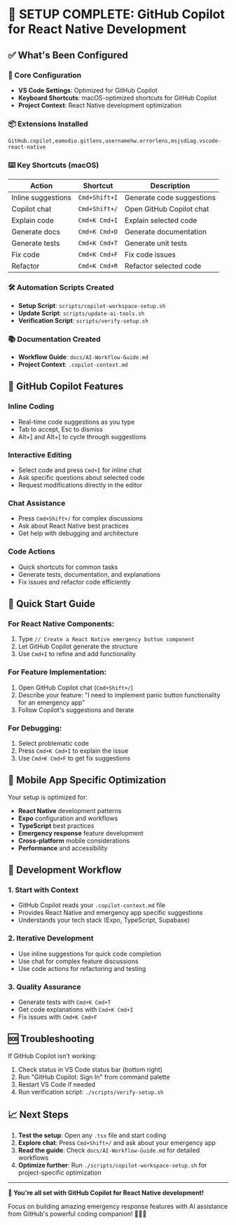 # 🎉 SETUP COMPLETE: GitHub Copilot for React Native Development

## ✅ What's Been Configured

### 🔧 Core Configuration
- **VS Code Settings**: Optimized for GitHub Copilot
- **Keyboard Shortcuts**: macOS-optimized shortcuts for GitHub Copilot
- **Project Context**: React Native development optimization

### 📦 Extensions Installed
```vscode-extensions
GitHub.copilot,eamodio.gitlens,usernamehw.errorlens,msjsdiag.vscode-react-native
```

### ⌨️ Key Shortcuts (macOS)
| Action | Shortcut | Description |
|--------|----------|-------------|
| Inline suggestions | `Cmd+Shift+I` | Generate code suggestions |
| Copilot chat | `Cmd+Shift+/` | Open GitHub Copilot chat |
| Explain code | `Cmd+K Cmd+I` | Explain selected code |
| Generate docs | `Cmd+K Cmd+D` | Generate documentation |
| Generate tests | `Cmd+K Cmd+T` | Generate unit tests |
| Fix code | `Cmd+K Cmd+F` | Fix code issues |
| Refactor | `Cmd+K Cmd+R` | Refactor selected code |

### 🛠️ Automation Scripts Created
- **Setup Script**: `scripts/copilot-workspace-setup.sh`
- **Update Script**: `scripts/update-ai-tools.sh`
- **Verification Script**: `scripts/verify-setup.sh`

### 📚 Documentation Created
- **Workflow Guide**: `docs/AI-Workflow-Guide.md`
- **Project Context**: `.copilot-context.md`

## 🚀 GitHub Copilot Features

### **Inline Coding**
- Real-time code suggestions as you type
- Tab to accept, Esc to dismiss
- Alt+] and Alt+[ to cycle through suggestions

### **Interactive Editing**
- Select code and press `Cmd+I` for inline chat
- Ask specific questions about selected code
- Request modifications directly in the editor

### **Chat Assistance**
- Press `Cmd+Shift+/` for complex discussions
- Ask about React Native best practices
- Get help with debugging and architecture

### **Code Actions**
- Quick shortcuts for common tasks
- Generate tests, documentation, and explanations
- Fix issues and refactor code efficiently

## 🎯 Quick Start Guide

### For React Native Components:
1. Type `// Create a React Native emergency button component`
2. Let GitHub Copilot generate the structure
3. Use `Cmd+I` to refine and add functionality

### For Feature Implementation:
1. Open GitHub Copilot chat (`Cmd+Shift+/`)
2. Describe your feature: "I need to implement panic button functionality for an emergency app"
3. Follow Copilot's suggestions and iterate

### For Debugging:
1. Select problematic code
2. Press `Cmd+K Cmd+I` to explain the issue
3. Use `Cmd+K Cmd+F` to get fix suggestions

## 📱 Mobile App Specific Optimization

Your setup is optimized for:
- **React Native** development patterns
- **Expo** configuration and workflows
- **TypeScript** best practices
- **Emergency response** feature development
- **Cross-platform** mobile considerations
- **Performance** and accessibility

## 🔄 Development Workflow

### 1. **Start with Context**
- GitHub Copilot reads your `.copilot-context.md` file
- Provides React Native and emergency app specific suggestions
- Understands your tech stack (Expo, TypeScript, Supabase)

### 2. **Iterative Development**
- Use inline suggestions for quick code completion
- Use chat for complex feature discussions
- Use code actions for refactoring and testing

### 3. **Quality Assurance**
- Generate tests with `Cmd+K Cmd+T`
- Get code explanations with `Cmd+K Cmd+I`
- Fix issues with `Cmd+K Cmd+F`

## 🆘 Troubleshooting

If GitHub Copilot isn't working:
1. Check status in VS Code status bar (bottom right)
2. Run "GitHub Copilot: Sign In" from command palette
3. Restart VS Code if needed
4. Run verification script: `./scripts/verify-setup.sh`

## 📈 Next Steps

1. **Test the setup**: Open any `.tsx` file and start coding
2. **Explore chat**: Press `Cmd+Shift+/` and ask about your emergency app
3. **Read the guide**: Check `docs/AI-Workflow-Guide.md` for detailed workflows
4. **Optimize further**: Run `./scripts/copilot-workspace-setup.sh` for project-specific optimization

---

**🎉 You're all set with GitHub Copilot for React Native development!**

Focus on building amazing emergency response features with AI assistance from GitHub's powerful coding companion! 🚨📱🤖
